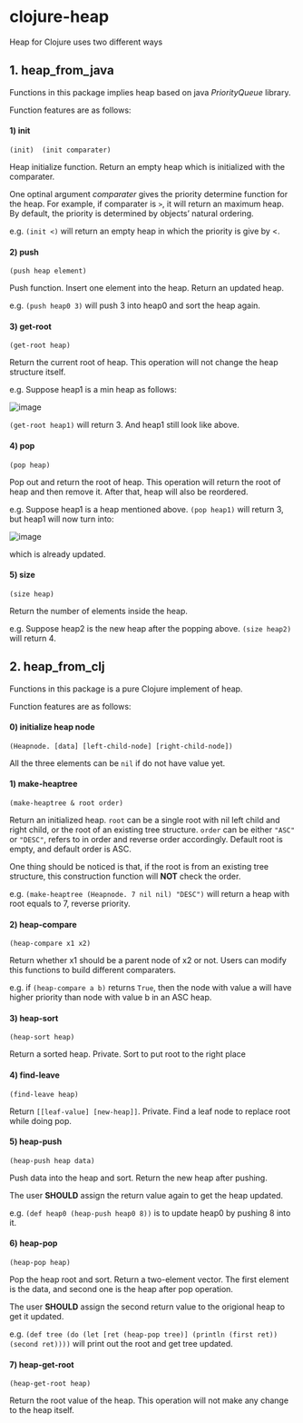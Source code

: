 # clojure-heap
Heap for Clojure
uses two different ways

## 1. heap_from_java
Functions in this package implies heap based on java *PriorityQueue* library. 

Function features are as follows:

#### 1) init

`(init)  (init comparater)`

Heap initialize function. Return an empty heap which is initialized with the comparater. 

One optinal argument *comparater* gives the priority determine function for the heap. For example, if comparater is `>`, it will return an maximum heap. 
By default, the priority is determined by objects’ natural ordering. 

e.g. `(init <)` will return an empty heap in which the priority is give by <. 

#### 2) push

`(push heap element)`

Push function. Insert one element into the heap. Return an updated heap. 

e.g. `(push heap0 3)` will push 3 into heap0 and sort the heap again. 

#### 3) get-root

`(get-root heap)`

Return the current root of heap. 
This operation will not change the heap structure itself. 

e.g. Suppose heap1 is a min heap as follows:

![image](https://user-images.githubusercontent.com/55539684/162600574-9c3d7b6e-e2df-40aa-8073-2c1a8e0ca109.png)

`(get-root heap1)` will return 3. And heap1 still look like above. 

#### 4) pop

`(pop heap)`

Pop out and return the root of heap. 
This operation will return the root of heap and then remove it. After that, heap will also be reordered. 

e.g. Suppose heap1 is a heap mentioned above. `(pop heap1)` will return 3, but heap1 will now turn into:

![image](https://user-images.githubusercontent.com/55539684/162600695-9ae820f3-75c8-42f3-9f95-d6a77068601a.png)

which is already updated. 

#### 5) size

`(size heap)`

Return the number of elements inside the heap. 

e.g. Suppose heap2 is the new heap after the popping above. `(size heap2)` will return 4. 


## 2. heap_from_clj

Functions in this package is a pure Clojure implement of heap. 

Function features are as follows:

#### 0) initialize heap node

`(Heapnode. [data] [left-child-node] [right-child-node])`

All the three elements can be `nil` if do not have value yet. 

#### 1) make-heaptree 

`(make-heaptree & root order)`

Return an initialized heap. `root` can be a single root with nil left child and right child, or the root of an existing tree structure.  `order` can be either `"ASC"` or `"DESC"`, refers to in order and reverse order accordingly. Default root is empty, and default order is ASC. 

One thing should be noticed is that, if the root is from an existing tree structure, this construction function will **NOT** check the order. 

e.g. `(make-heaptree (Heapnode. 7 nil nil) "DESC")` will return a heap with root equals to 7, reverse priority. 

#### 2) heap-compare

`(heap-compare x1 x2)`

Return whether x1 should be a parent node of x2 or not. Users can modify this functions to build different comparaters. 

e.g. if `(heap-compare a b)` returns `True`, then the node with value a will have higher priority than node with value b in an ASC heap. 

#### 3) heap-sort

`(heap-sort heap)`

Return a sorted heap. Private. Sort to put root to the right place

#### 4) find-leave 

`(find-leave heap)`

Return `[[leaf-value] [new-heap]]`. Private. Find a leaf node to replace root while doing pop. 

#### 5) heap-push

`(heap-push heap data)`

Push data into the heap and sort. Return the new heap after pushing. 

The user **SHOULD** assign the return value again to get the heap updated. 

e.g. `(def heap0 (heap-push heap0 8))` is to update heap0 by pushing 8 into it. 

#### 6) heap-pop

`(heap-pop heap)`

Pop the heap root and sort. Return a two-element vector. The first element is the data, and second one is the heap after pop operation. 

The user **SHOULD** assign the second return value to the origional heap to get it updated. 

e.g. `(def tree (do (let [ret (heap-pop tree)] (println (first ret)) (second ret))))` will print out the root and get tree updated. 

#### 7) heap-get-root

`(heap-get-root heap)`

Return the root value of the heap. This operation will not make any change to the heap itself. 
